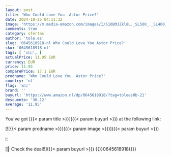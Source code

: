 ```yaml
---
layout: post
title: 'Who Could Love You  Astor Price?'
date: 2024-10-25 04:11:32
image: 'https://m.media-amazon.com/images/I/51OBMJZkl8L._SL500_._SL400_.jpg'
comments: true
category: ofertas
author: 'tole.es'
slug: '0645618918-nl Who Could Love You Astor Price?'
sku: '0645618918-nl'
tags: [ '🇳🇱', ]
actualPrice: 11.95 EUR
currency: EUR
price: 11.95
comparePrice: 17.1 EUR
prodname: 'Who Could Love You  Astor Price?'
country: 'nl'
flag: '🇳🇱'
brand: ''
buyurl: 'https://www.amazon.nl/dp/0645618918/?tag=tolees0b-21'
descuento: '30.12'
average: '11.95'
---
```


You've got [{{< param title >}}]({{< param buyurl >}}) at the following link:

[![{{< param prodname >}}]({{< param image >}})]({{< param buyurl >}})

ℹ️:


[🛒 Check the deal!!]({{< param buyurl >}})
{{<world>}}0645618918{{</world>}}
